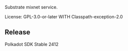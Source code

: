 Substrate mixnet service.

License: GPL-3.0-or-later WITH Classpath-exception-2.0


## Release

Polkadot SDK Stable 2412
